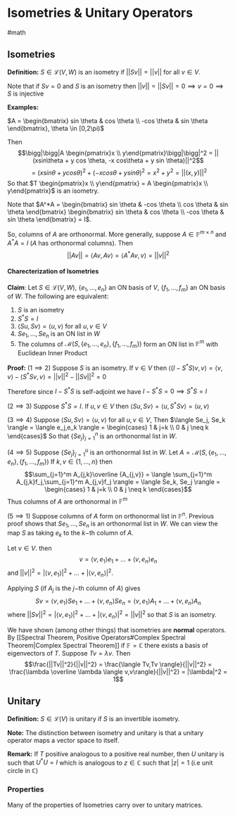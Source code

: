 # Isometries & Unitary Operators
#math 



## Isometries

**Definition:** $S \in \mathcal{L}(V,W)$ is an isometry if $||Sv|| = ||v||$ for all $v \in V$.

Note that if $Sv = 0$ and $S$ is an isometry then $||v|| = ||Sv|| = 0 \implies v = 0 \implies S$ is injective


**Examples:**

$A = \begin{bmatrix} sin \theta  & cos \theta  \\ -cos \theta & sin \theta \end{bmatrix}, \theta \in [0,2\pi)$ 

Then $$\bigg|\bigg|A \begin{pmatrix}x \\ y\end{pmatrix}\bigg|\bigg|^2 = ||(xsin\theta + y cos \theta, -x cos\theta + y sin \theta)||^2$$$$= (xsin\theta + ycos \theta)^2 + (-xcos\theta+ysin\theta)^2 = x^2+y^2 = ||(x,y)||^2$$
So that $T \begin{pmatrix}x \\ y\end{pmatrix} = A  \begin{pmatrix}x \\ y\end{pmatrix}$ is an isometry. 

Note that $A^*A = \begin{bmatrix} sin \theta  & -cos \theta  \\ cos \theta & sin \theta \end{bmatrix} \begin{bmatrix} sin \theta  & cos \theta  \\ -cos \theta & sin \theta \end{bmatrix} = I$.

So, columns of $A$ are orthonormal. More generally, suppose $A\in \mathbb{F}^{m \times n}$ and $A^*A =I$ ($A$ has orthonormal columns). Then $$||Av|| = \langle Av,Av \rangle = \langle A^*Av, v\rangle = ||v||^2$$

#### Charecterization of Isometries

**Claim**: Let $S \in \mathcal{L}(V,W)$, $\{e_1,...,e_n\}$ an ON basis of $V$, $\{f_1,...,f_m\}$ an ON basis of $W$. The following are equivalent:

1. $S$ is an isometry
2. $S^*S = I$
3. $\langle Su,Sv \rangle = \langle u,v \rangle$ for all $u,v \in V$
4. $Se_1,...,Se_n$ is an ON list in $W$
5. The columns of $\mathcal{M}(S, \{e_1,...,e_n\}, \{f_1,...,f_m\})$ form an ON list in $\mathbb{F}^m$ with Euclidean Inner Product

**Proof:**  ($1 \implies 2$) Suppose $S$ is an isometry. If $v \in V$ then $\langle (I - S^*S)v,v \rangle = \langle v,v   \rangle - \langle S^*S v, v \rangle = ||v||^2 - ||Sv||^2 = 0$ 


Therefore since $I - S^*S$ is self-adjoint we have $I-S^*S = 0 \implies S^*S = I$ 

$(2 \implies 3)$ Suppose $S^*S = I$. If $u,v \in V$ then $\langle Su,Sv \rangle = \langle u, S^*Sv \rangle =\langle u,v \rangle$ 

$(3 \implies 4)$ Suppose $\langle Su,Sv  \rangle = \langle u,v \rangle$ for all $u,v \in V$, Then $\langle Se_j, Se_k \rangle  = \langle e_j,e_k \rangle = \begin{cases} 1 & j=k \\ 0 & j \neq k \end{cases}$
So that $\{Se_j\}_{j=1}^n$ is an orthonormal list in $W$. 

$(4 \implies 5)$ Suppose $\{Se_j\}_{j=1}^u$ is an orthonormal list in $W$. Let $A = \mathcal{M}(S, \{e_1,...,e_n\}, \{f_1,...,f_m\})$ If $k,v \in \{1,...,n\}$ then $$\sum_{j=1}^m A_{j,k}\overline {A_{j,v}} = \langle \sum_{j=1}^m A_{j,k}f_j,\sum_{j=1}^m A_{j,v}f_j \rangle = \langle Se_k, Se_j \rangle =  \begin{cases} 1 & j=k \\ 0 & j \neq k \end{cases}$$
Thus columns of $A$ are orthonormal in $\mathbb{F}^m$ 

$(5 \implies 1)$ Suppose columns of $A$ form on orthonormal list in $\mathbb{F}^n$. Previous proof shows that $Se_1, ..., Se_n$ is an orthonormal list in $W$. We can view the map $S$ as taking $e_k$ to the $k-$th column of $A$.

Let $v \in V$. then $$v = \langle v,e_1 \rangle e_1 + ... + \langle v,e_n \rangle e_n$$ and $||v||^2 = |\langle v,e_1 \rangle|^2 + ... + |\langle v,e_n \rangle|^2$. 

Applying $S$ (if $A_j$ is the $j-$th column of $A$) gives $$Sv = \langle v,e_1 \rangle Se_1 + ... + \langle v,e_n \rangle Se_n = \langle v,e_1 \rangle A_1 + ... + \langle v,e_n \rangle A_n$$
where $||Sv||^2 = |\langle v,e_1 \rangle|^2 + ... + |\langle v,e_n \rangle|^2 = ||v||^2$ so that $S$ is an isometry.


We have shown (among other things) that isometries are **normal** operators. By [[Spectral Theorem, Positive Operators#Complex Spectral Theorem|Complex Spectral Theorem]] if $\mathbb{F} = \mathbb C$ there exists a basis of eigenvectors of $T$. Suppose $Tv  = \lambda v$. Then $$\frac{||Tv||^2}{||v||^2} = \frac{\langle Tv,Tv \rangle}{||v||^2} = \frac{\lambda \overline \lambda \langle v,v\rangle}{||v||^2} = |\lambda|^2 = 1$$
## Unitary

**Definition:** $S \in \mathcal{L}(V)$ is unitary if $S$ is an invertible isometry.


**Note:** The distinction between isometry and unitary is that a unitary operator maps a vector space to itself.

**Remark:** If $T$ positive analogous to a positive real number, then $U$ unitary is such that $U^*U = I$ which is analogous to $z \in \mathbb{C}$ such that $|z| = 1$  (i.e unit circle in $\mathbb{C}$) 


### Properties

Many of the properties of Isometries carry over to unitary matrices. 